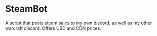 # SteamBot
A script that posts steam sales to my own discord, as well as my other warcraft discord. Offers USD and CDN prices.
